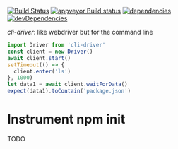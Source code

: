 [![Build Status](https://travis-ci.org/cancerberoSgx/cli-driver.png?branch=master)](https://travis-ci.org/cancerberoSgx/cli-driver) 
[![appveyor Build status](https://ci.appveyor.com/api/projects/status/w3ynfan159ejobkv/branch/master?svg=true)](https://ci.appveyor.com/project/cancerberoSgx/cli-driver/branch/master)
[![dependencies](https://david-dm.org/cancerberosgx/cli-driver/status.svg)](https://david-dm.org/cancerberosgx/cli-driver?path=packages/cli-driver)
[![devDependencies](https://david-dm.org/cancerberosgx/cli-driver/dev-status.svg)](https://david-dm.org/cancerberosgx/cli-driver-dev?path=packages/cli-driver#info=devDependencies)

*cli-driver*: like webdriver but for the command line

```js
import Driver from 'cli-driver'
const client = new Driver()
await client.start()
setTimeout(() => {
  client.enter('ls')
}, 1000)
let data1 = await client.waitForData()
expect(data1).toContain('package.json')
```

# Instrument npm init

TODO
